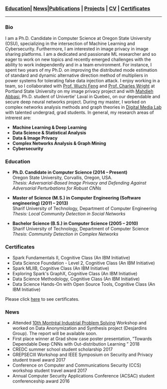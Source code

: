 

### [Education](#education)| [News](#news)|[Publications](/Publications/papers.html) | [Projects](project.md) | [CV](./CV.pdf) | [Certificates](#certificates)
----------------------------------------------------------------------------------------------------------------------------------

### Bio

I am a Ph.D. Candidate in Computer Science at Oregon State University (OSU), specializing in the intersection of Machine Learning and Cybersecurity. Furthermore, I am interested in image privacy in image sharing platforms.  I am a dedicated and passionate ML researcher and so eager to work on new topics and recently emerged challenges with the ability to work independently and in a team environment. For instance, I spent two years of my Ph.D. on improving the distributed mode estimation of standard and dynamic alternative direction method of multipliers in power systems for tolerating false data injection attack. I enjoy working in a team, so I collaborated with [Prof. Wuchi Feng](https://web.cecs.pdx.edu/~wuchi/) and [Prof. Charles Wright](https://web.cecs.pdx.edu/~cvwright/) at Portland State University on my image privacy project and with [Mahdieh Abbasi](http://mahdane.github.io), Ph.D. student of Univertie' Laval in Quebec, on our dependable and secure deep neural networks project. During my master, I worked on complex networks analysis methods and graph theories in [Digital Media Lab](http://dml.ce.sharif.edu/dmlsite/?q=people) with talented undergrad, grad students. In general, my research areas of intrerest are:

* **Machine Learning & Deep Learning** 
* **Data Science & Statistical Analysis** 
* **Data & Image Privacy** 
* **Complex Networks Analysis & Graph Mining** 
* **Cybersecurity** 


### Education

                         
* **Ph.D. Candidate in Computer Science (2014 – Present)**\
  Oregon State University, Corvallis, Oregon, USA.\
  *Thesis: Adversarial-Based Image Privacy and Defending Against Adversarial Perturbations for Robust CNNs* 
  
* **Master of Science (M.S.) in Computer Engineering (Software engineering) (2011 – 2013)** \
  Sharif University of Technology, Department of Computer Engineering \
  *Thesis: Local Community Detection in Social Networks*
  
* **Bachelor Science (B.S.) in Computer Science (2005 – 2010)**\
  Sharif University of Technology, Department of Computer Science\
  *Thesis: Community Detection in Complex Networks*
  

### Certificates
* Spark Fundamentals II,  Cognitive Class (An IBM Initiative)
* Data Science Foundation - Level 2,  Cognitive Class (An IBM Initiative)
* Spark MLlIB, Cognitive Class (An IBM Initiative)
* Exploring Spark's GraphX, Cognitive Class (An IBM Initiative)
* Data Science Methodology, Cognitive Class (An IBM Initiative)
* Data Science Hands-On with Open Source Tools, Cognitive Class (An IBM Initiative)

Please click [here](certificates.pdf) to see certificates.
 


### News
* Attended [10th Montréal Industrial Problem Solving](http://www.crm.umontreal.ca/industrialprob2020/) Workshop and worked on Data Anonymization and Synthesis project (Desjardins Group). The report will be available soon.
* First place winner at Grad show case poster presentation, ”Towards Dependable Deep CNNs with Out-distribution Learning ” 2018
* CREDC summer school student scholarship 2017 
* GREPSECIII Workshop and IEEE Symposium on Security and Privacy student travel award 2017 
* Conference on Computer and Communications Security (CCS) workshop student  travel award 2017 
* Annual Computer Security Applications Conference (ACSAC) student conferenceship award 2016



